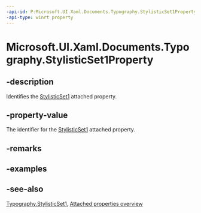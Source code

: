 ```yaml
---
-api-id: P:Microsoft.UI.Xaml.Documents.Typography.StylisticSet1Property
-api-type: winrt property
---
```


<!-- Property syntax
public Windows.UI.Xaml.DependencyProperty StylisticSet1Property { get; }
-->

# Microsoft.UI.Xaml.Documents.Typography.StylisticSet1Property

## -description
Identifies the [StylisticSet1](typography_stylisticset1.md) attached property.

## -property-value
The identifier for the [StylisticSet1](typography_stylisticset1.md) attached property.

## -remarks

## -examples

## -see-also

[Typography.StylisticSet1](typography_stylisticset1.md), [Attached properties overview](/windows/uwp/xaml-platform/attached-properties-overview)
